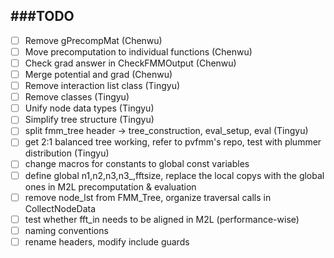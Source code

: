 ###TODO
-------------

- [ ] Remove gPrecompMat (Chenwu)
- [ ] Move precomputation to individual functions (Chenwu)
- [ ] Check grad answer in CheckFMMOutput (Chenwu)
- [ ] Merge potential and grad (Chenwu)
- [ ] Remove interaction list class (Tingyu)
- [ ] Remove classes (Tingyu)
- [ ] Unify node data types (Tingyu)
- [ ] Simplify tree structure (Tingyu)
- [ ] split fmm_tree header -> tree_construction, eval_setup, eval (Tingyu)
- [ ] get 2:1 balanced tree working, refer to pvfmm's repo, test with plummer distribution (Tingyu)
- [ ] change macros for constants to global const variables
- [ ] define global n1,n2,n3,n3\_,fftsize, replace the local copys with the global ones in M2L precomputation & evaluation
- [ ] remove node_lst from FMM_Tree, organize traversal calls in CollectNodeData
- [ ] test whether fft_in needs to be aligned in M2L (performance-wise)
- [ ] naming conventions
- [ ] rename headers, modify include guards
